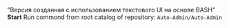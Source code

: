 "Версия созданная с использованием текстового UI на основе BASH" 
**Start**
Run commond from root catalog of repository:
`Auto-Admin/Auto-Admin`